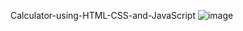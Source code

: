 Calculator-using-HTML-CSS-and-JavaScript
![image](https://github.com/user-attachments/assets/05d977bb-195a-46d0-befa-1473bb17747a)

